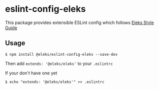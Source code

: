 eslint-config-eleks
===================

This package provides extensible ESLint config which follows [Eleks Style Guide](https://github.com/eleks-front-end/js-styleguide)

## Usage

    $ npm install @eleks/eslint-config-eleks --save-dev

Then add ```extends: '@eleks/eleks'``` to your ```.eslintrc```

If your don't have one yet

    $ echo "extends: '@eleks/eleks'" >> .eslintrc
